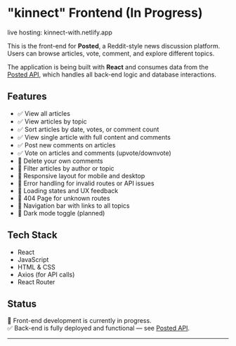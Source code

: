 # "kinnect" Frontend (In Progress)

live hosting: kinnect-with.netlify.app

This is the front-end for **Posted**, a Reddit-style news discussion platform. Users can browse articles, vote, comment, and explore different topics.

The application is being built with **React** and consumes data from the [Posted API](https://github.com/carlyzhong/Posted-API), which handles all back-end logic and database interactions.

## Features

- ✅ View all articles
- ✅ View articles by topic
- ✅ Sort articles by date, votes, or comment count
- ✅ View single article with full content and comments
- ✅ Post new comments on articles
- ✅ Vote on articles and comments (upvote/downvote)
- 🔧 Delete your own comments
- 🔧 Filter articles by author or topic
- 🔧 Responsive layout for mobile and desktop
- 🔧 Error handling for invalid routes or API issues
- 🔧 Loading states and UX feedback
- 🔧 404 Page for unknown routes
- 🔧 Navigation bar with links to all topics
- 🔧 Dark mode toggle (planned)

## Tech Stack

- React
- JavaScript
- HTML & CSS
- Axios (for API calls)
- React Router

## Status

🔧 Front-end development is currently in progress.  
✅ Back-end is fully deployed and functional — see [Posted API](https://github.com/carlyzhong/Posted-API).

---
